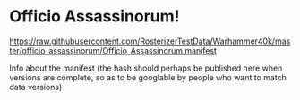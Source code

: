 # Officio Assassinorum!

https://raw.githubusercontent.com/RosterizerTestData/Warhammer40k/master/officio_assassinorum/Officio_Assassinorum.manifest

Info about the manifest (the hash should perhaps be published here when versions are complete, so as to be googlable by people who want to match data versions)
